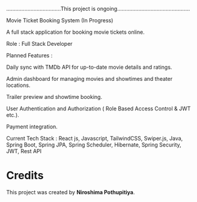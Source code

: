 ....................................This project is ongoing................................................

Movie Ticket Booking System (In Progress)

A full stack application for booking movie tickets online.

Role : Full Stack Developer

Planned Features :

Daily sync with TMDb API for up-to-date movie details and ratings.

Admin dashboard for managing movies and showtimes and theater locations.

Trailer preview and showtime booking.

User Authentication and Authorization ( Role Based Access Control & JWT etc.).

Payment integration.

Current Tech Stack : React js, Javascript, TailwindCSS, Swiper.js, Java, Spring Boot, Spring JPA, Spring Scheduler, Hibernate, Spring Security, JWT, Rest API

# Credits
This project was created by **Niroshima Pothupitiya**.
